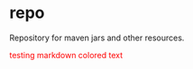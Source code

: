 # repo
Repository for maven jars and other resources.

<font color='red'>testing markdown colored text</font>
